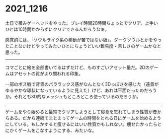 # 2021_1216

土日で積みゲーヘッドをやった。プレイ時間20時間ちょっとでクリア。上手いひとは10時間かからずにクリアできるんだろうなぁ。

感覚的には、「ソウルライク系の移動が苦ではない版」。ダークソウルとかをやったことないけどやってみたいひとにちょうどいい難易度・苦しさのゲームかなと思った。

* * *

コマごとに絵を全部書いてるはずだけど、ものすごいアセット量だ。2Dのゲームはアセットの質がより問われる印象。

一部のボス戦で背景のパララックス感がなんとなく3Dっぽさを感じた（遠景がゆるやかな球状になっているように見えた）けど、あれは平面だったのだろうか。それとも3D的なメッシュもところどころ使っているのだろうか。

* * *

ゲームをやり始めると最短でクリアしようとして寝食を忘れてしまう性質が昔からある。だから連続でまとまってゲームの時間をとれる日にゲームを始めるようにしている。もしかすると痩せるにはいい性質かもしれない。痩せたかったらとにかくゲームをこなすようにする、みたいな。